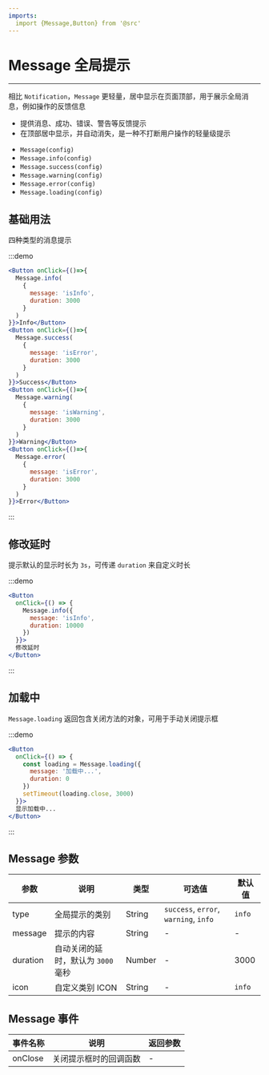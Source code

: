 ```yaml
---
imports:
  import {Message,Button} from '@src'
---
```


# Message 全局提示

---

相比 `Notification`，`Message` 更轻量，居中显示在页面顶部，用于展示全局消息，例如操作的反馈信息

* 提供消息、成功、错误、警告等反馈提示
* 在顶部居中显示，并自动消失，是一种不打断用户操作的轻量级提示

- `Message(config)`
- `Message.info(config)`
- `Message.success(config)`
- `Message.warning(config)`
- `Message.error(config)`
- `Message.loading(config)`

## 基础用法

四种类型的消息提示

:::demo

```jsx
<Button onClick={()=>{
  Message.info(
    {
      message: 'isInfo',
      duration: 3000
    }
  )
}}>Info</Button>
<Button onClick={()=>{
  Message.success(
    {
      message: 'isError',
      duration: 3000
    }
  )
}}>Success</Button>
<Button onClick={()=>{
  Message.warning(
    {
      message: 'isWarning',
      duration: 3000
    }
  )
}}>Warning</Button>
<Button onClick={()=>{
  Message.error(
    {
      message: 'isError',
      duration: 3000
    }
  )
}}>Error</Button>
```

:::

## 修改延时

提示默认的显示时长为 `3s`，可传递 `duration` 来自定义时长

:::demo

```jsx
<Button
  onClick={() => {
    Message.info({
      message: 'isInfo',
      duration: 10000
    })
  }}>
  修改延时
</Button>
```

:::

## 加载中

`Message.loading` 返回包含关闭方法的对象，可用于手动关闭提示框

:::demo

```jsx
<Button
  onClick={() => {
    const loading = Message.loading({
      message: '加载中...',
      duration: 0
    })
    setTimeout(loading.close, 3000)
  }}>
  显示加载中...
</Button>
```

:::

## Message 参数

| 参数     | 说明                               | 类型     | 可选值                                | 默认值 |
| -------- | ---------------------------------- | -------- | ------------------------------------- | ------ |
| type     | 全局提示的类别                     | String   | `success`, `error`, `warning`, `info` | `info` |
| message  | 提示的内容                         | String   | -                                     | -      |
| duration | 自动关闭的延时，默认为 `3000` 毫秒 | Number   | -                                     | 3000   |
| icon     | 自定义类别 ICON                    | String   | -                                     | `info` |

## Message 事件
| 事件名称  | 说明               | 返回参数 |
| --------- | ------------------ | -------- |
| onClose  | 关闭提示框时的回调函数  | -      |
